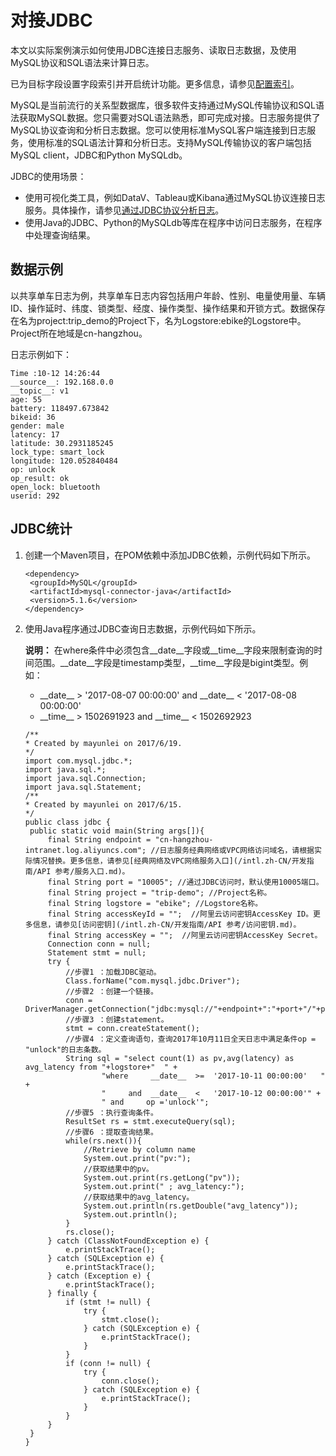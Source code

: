 # 对接JDBC

本文以实际案例演示如何使用JDBC连接日志服务、读取日志数据，及使用MySQL协议和SQL语法来计算日志。

已为目标字段设置字段索引并开启统计功能。更多信息，请参见[配置索引](/intl.zh-CN/查询与分析/配置索引.md)。

MySQL是当前流行的关系型数据库，很多软件支持通过MySQL传输协议和SQL语法获取MySQL数据。您只需要对SQL语法熟悉，即可完成对接。日志服务提供了MySQL协议查询和分析日志数据。您可以使用标准MySQL客户端连接到日志服务，使用标准的SQL语法计算和分析日志。支持MySQL传输协议的客户端包括MySQL client，JDBC和Python MySQLdb。

JDBC的使用场景：

-   使用可视化类工具，例如DataV、Tableau或Kibana通过MySQL协议连接日志服务。具体操作，请参见[通过JDBC协议分析日志](/intl.zh-CN/查询与分析/通过JDBC协议分析日志.md)。
-   使用Java的JDBC、Python的MySQLdb等库在程序中访问日志服务，在程序中处理查询结果。

## 数据示例

以共享单车日志为例，共享单车日志内容包括用户年龄、性别、电量使用量、车辆ID、操作延时、纬度、锁类型、经度、操作类型、操作结果和开锁方式。数据保存在名为project:trip\_demo的Project下，名为Logstore:ebike的Logstore中。Project所在地域是cn-hangzhou。

日志示例如下：

```
Time :10-12 14:26:44
__source__: 192.168.0.0
__topic__: v1 
age: 55 
battery: 118497.673842 
bikeid: 36 
gender: male 
latency: 17 
latitude: 30.2931185245 
lock_type: smart_lock 
longitude: 120.052840484 
op: unlock 
op_result: ok 
open_lock: bluetooth 
userid: 292
```

## JDBC统计

1.  创建一个Maven项目，在POM依赖中添加JDBC依赖，示例代码如下所示。

    ```
    <dependency>
     <groupId>MySQL</groupId>
     <artifactId>mysql-connector-java</artifactId>
     <version>5.1.6</version>
    </dependency>
    ```

2.  使用Java程序通过JDBC查询日志数据，示例代码如下所示。

    **说明：** 在where条件中必须包含\_\_date\_\_字段或\_\_time\_\_字段来限制查询的时间范围。\_\_date\_\_字段是timestamp类型，\_\_time\_\_字段是bigint类型。例如：

    -   \_\_date\_\_ \> '2017-08-07 00:00:00' and \_\_date\_\_ < '2017-08-08 00:00:00'
    -   \_\_time\_\_ \> 1502691923 and \_\_time\_\_ < 1502692923
    ```
    /**
    * Created by mayunlei on 2017/6/19.
    */
    import com.mysql.jdbc.*;
    import java.sql.*;
    import java.sql.Connection;
    import java.sql.Statement;
    /**
    * Created by mayunlei on 2017/6/15.
    */
    public class jdbc {
     public static void main(String args[]){
         final String endpoint = "cn-hangzhou-intranet.log.aliyuncs.com"; //日志服务经典网络或VPC网络访问域名，请根据实际情况替换。更多信息，请参见[经典网络及VPC网络服务入口](/intl.zh-CN/开发指南/API 参考/服务入口.md)。
         final String port = "10005"; //通过JDBC访问时，默认使用10005端口。
         final String project = "trip-demo"; //Project名称。
         final String logstore = "ebike"; //Logstore名称。
         final String accessKeyId = "";  //阿里云访问密钥AccessKey ID。更多信息，请参见[访问密钥](/intl.zh-CN/开发指南/API 参考/访问密钥.md)。
         final String accessKey = "";  //阿里云访问密钥AccessKey Secret。
         Connection conn = null;
         Statement stmt = null;
         try {
             //步骤1 ：加载JDBC驱动。
             Class.forName("com.mysql.jdbc.Driver");
             //步骤2 ：创建一个链接。
             conn = DriverManager.getConnection("jdbc:mysql://"+endpoint+":"+port+"/"+project,accessKeyId,accessKey);
             //步骤3 ：创建statement。
             stmt = conn.createStatement();
             //步骤4 ：定义查询语句，查询2017年10月11日全天日志中满足条件op = "unlock"的日志条数。
             String sql = "select count(1) as pv,avg(latency) as avg_latency from "+logstore+"  " +
                     "where     __date__  >=  '2017-10-11 00:00:00'   " +
                     "     and  __date__  <   '2017-10-12 00:00:00'" +
                     " and     op ='unlock'";
             //步骤5 ：执行查询条件。
             ResultSet rs = stmt.executeQuery(sql);
             //步骤6 ：提取查询结果。
             while(rs.next()){
                 //Retrieve by column name
                 System.out.print("pv:");
                 //获取结果中的pv。
                 System.out.print(rs.getLong("pv"));
                 System.out.print(" ; avg_latency:");
                 //获取结果中的avg_latency。
                 System.out.println(rs.getDouble("avg_latency"));
                 System.out.println();
             }
             rs.close();
         } catch (ClassNotFoundException e) {
             e.printStackTrace();
         } catch (SQLException e) {
             e.printStackTrace();
         } catch (Exception e) {
             e.printStackTrace();
         } finally {
             if (stmt != null) {
                 try {
                     stmt.close();
                 } catch (SQLException e) {
                     e.printStackTrace();
                 }
             }
             if (conn != null) {
                 try {
                     conn.close();
                 } catch (SQLException e) {
                     e.printStackTrace();
                 }
             }
         }
     }
    }
    ```


